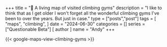+++
title = "🐒 A living map of visited climbing gyms"
description = "I like to think that as I get older I won't forget all the wonderful climbing gyms I've been to over the years. But just in case."
type = ["posts","post"]
tags = [
    "maps",
    "climbing",
]
date = "2024-06-30"
categories = []
series = ["Questionable Beta"]
[ author ]
  name = "Andy"
+++

{{< google-maps-view-climbing-gyms >}}

